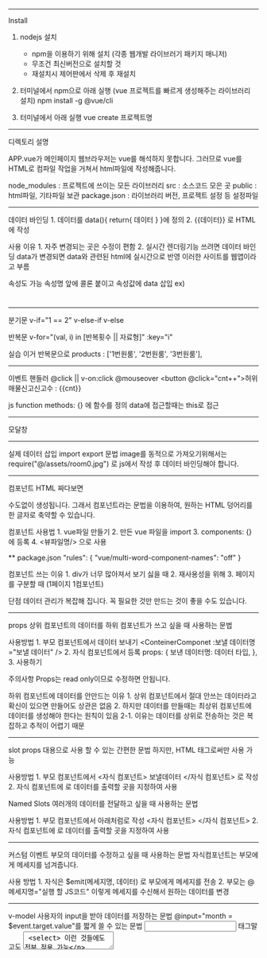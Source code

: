 -----------------------------------------------------------------------
Install

1. nodejs 설치
	- npm을 이용하기 위해 설치 (각종 웹개발 라이브러기 패키지 매니저)
	- 무조건 최신버전으로 설치할 것
	- 재설치시 제어판에서 삭제 후 재설치

2. 터미널에서 npm으로 아래 실행 (vue 프로젝트를 빠르게 생성해주는 라이브러리 설치)
	npm install -g @vue/cli

3. 터미널에서 아래 실행
	vue create 프로젝트명

-----------------------------------------------------------------------
디렉토리 설명

APP.vue가 메인페이지
웹브라우저는 vue를 해석하지 못합니다.
그러므로 vue를 HTML로 컴파일 작업을 거쳐서 html파일에 작성해줍니다.

node_modules : 프로젝트에 쓰이는 모든 라이브러리
src : 소스코드 모은 곳
public : html파일, 기타파일 보관
package.json : 라이브러리 버전, 프로젝트 설정 등 설정파일

-----------------------------------------------------------------------

데이터 바인딩
	1. 데이터를 data(){ return{ 데이터 } }에 정의
	2. {{데이터}} 로 HTML에 작성

사용 이유
	1. 자주 변경되는 곳은 수정이 편함
	2. 실시간 렌더링기능 쓰려면 데이터 바인딩
		data가 변경되면 data와 관련된 html에 실시간으로 반영
		이러한 사이트를 웹앱이라고 부름

속성도 가능
	속성명 앞에 콜론 붙이고 속성값에 data 삽입
		ex) <h1 :class="classname"></h1>

-----------------------------------------------------------------------

분기문
v-if="1 == 2"
v-else-if
v-else


반복문
	v-for="(val, i) in [반복횟수 || 자료형]" :key="i"

실습
	이거 반복문으로
	products : ['1번원룸', '2번원룸', '3번원룸'],

-----------------------------------------------------------------------

이벤트 핸들러
	@click  ||  v-on:click
	@mouseover
	<button @click="cnt++">허위매물신고</button><span>신고수 : {{cnt}}</span>

js function
	methods: {} 에 함수를 정의
	data에 접근할때는 this로 접근

-----------------------------------------------------------------------

모달창

-----------------------------------------------------------------------

실제 데이터 삽입
import export 문법
image를 동적으로 가져오기위해서는
require("@/assets/room0.jpg") 로 js에서 작성 후 데이터 바인딩해야 합니다.

-----------------------------------------------------------------------

컴포넌트
	HTML 짜다보면 <div> 수도없이 생성됩니다.
	그래서 컴포넌트라는 문법을 이용하여, 원하는 HTML 덩어리를 한 글자로 축약할 수 있습니다.

컴포넌트 사용법
	1. vue파일 만들기
	2. 만든 vue 파일을 import
	3. components: {} 에 등록
	4. <뷰파일명/> 으로 사용

**
package.json
	"rules": {
	"vue/multi-word-component-names": "off"
	} 

컴포넌트 쓰는 이유
	1. div가 너무 많아져서 보기 싫을 때
	2. 재사용성을 위해
	3. 페이지를 구분할 때 (1페이지 1컴포넌트)

단점
	데이터 관리가 복잡해 집니다.
	꼭 필요한 것만 만드는 것이 좋을 수도 있습니다.

-----------------------------------------------------------------------

props
	상위 컴포넌트의 데이터를 하위 컴포넌트가 쓰고 싶을 때 사용하는 문법

사용방법
	1. 부모 컴포넌트에서 데이터 보내기
		<ConteinerComponet :보낼 데이터명="보낼 데이터" />
	2. 자식 컴포넌트에서 등록
		props: {
			보낸 데이터명: 데이터 타입,
		},
	3. 사용하기

주의사항
	Props는 read only이므로 수정하면 안됩니다.

하위 컴포넌트에 데이터를 안만드는 이유
	1. 상위 컴포넌트에서 절대 안쓰는 데이터라고 확신이 있으면 만들어도 상관은 없음
	2. 하지만 데이터를 만들때는 최상위 컴포넌트에 데이터를 생성해야 한다는 원칙이 있음
		2-1. 이유는 데이터를 상위로 전송하는 것은 복잡하고 추적이 어렵기 때문

-----------------------------------------------------------------------

slot
	props 대용으로 사용 할 수 있는 간편한 문법
	하지만, HTML 태그로써만 사용 가능

사용방법
	1. 부모 컴포넌트에서 <자식 컴포넌트> 보낼데이터 </자식 컴포넌트> 로 작성
	2. 자식 컴포넌트에 <slot></slot>로 데이터를 출력할 곳을 지정하여 사용

Named Slots
	여러개의 데이터를 전달하고 싶을 때 사용하는 문법

사용방법
	1. 부모 컴포넌트에서 아래처럼로 작성
		 <자식 컴포넌트>
			<template v-slot:a> 보낼데이터 </template>
		 </자식 컴포넌트>
	2. 자식 컴포넌트에 <slot name="a"></slot>로 데이터를 출력할 곳을 지정하여 사용

-----------------------------------------------------------------------

커스텀 이벤트
	부모의 데이터를 수정하고 싶을 때 사용하는 문법
	자식컴포넌트는 부모에게 메세지를 넘겨줍니다.

사용 방법
	1. 자식은 $emit(메세지명, 데이터) 로 부모에게 메세지를 전송
	2. 부모는 @메세지명="실행 할 JS코드" 이렇게 메세지를 수신해서 원하는 데이터를 변경

-----------------------------------------------------------------------

v-model
	사용자의 input을 받아 데이터를 저장하는 문법
	@input="month = $event.target.value"를 짧게 쓸 수 있는 문법
	 <input> 태그말고도 <textarea> <select> 이런 것들에도 전부 적용 가능

주의사항
	사용자가 <input>에 적은건 무조건 문자열
	directive를 이용하여 v-model.number="month"처럼 적으면 숫자로 저장

-----------------------------------------------------------------------

Watcher
	data를 감시하는 함수
	사용자의 input을 받는 곳은 필수 적으로 사용

사용방법
	1. watch: {} 오브젝트 생성
	2. watch에 데이터명으로 함수 생성
		2-1. ex: month(input, [before])

기타
	Vue 용 form validation 라이브러리를 사용할 수 도 있음

-----------------------------------------------------------------------

Transition
	애니메이션 효과를 주는 문법

사용 방법
	아래를 스타일에 정의
		등장 애니메이션
			.클레스명-enter-from { 시작스타일 }
			.클레스명-enter-active { transition }
			.클레스명-enter-to { 끝 스타일}
		퇴장 애니메이션
			.클레스명-leave-from { 시작스타일 }
			.클레스명-leave-active { transition }
			.클레스명-leave-to { 끝 스타일}

기타
	조건부로 class명을 추가 하고 싶을 때,
	:class="{ 클레스명 : 조건}" 객체를 넣으면 조건이 true일때만 동작

-----------------------------------------------------------------------

lifecycle
	1. 컴포넌트를 보여줄 때 create -> mount 단계로 생성
		create는 데이터생성, mount는 index.html에 작성
	2. update 단계는 데이터가 바뀌어서 컴포넌트가 재렌더링되는 단계
	3. unmount 단계는 다른페이지로 이동하거나 종료 등등 컴포넌트가 삭제되는 단계

lifecycle hook
	필요한 시점에 따라 아래 함수를 이용
		beforeCreate() {}
		created() {}
		beforeMount() {}
		mounted() {}
		beforeUpdate() {}
		updated() {}
		beforeUnmount() {}
		unmounted() {}

-----------------------------------------------------------------------

Vuex
	상태관리 (데이터관리) 라이브러리

사용 이유
	1. props와 custom event로 데이터 주고받는게 힘들 때
		Vuex를 이용하면 js 파일하나에다가 모든 데이터를 다 저장가능
		그로인해 모든 컴포넌트가 데이터(State)에 직접 접근가능 

	2. Vue파일과 데이터가 너무 많을 경우 관리의 편의성을 위해서

사용 방법
	1. Vuex 설치 (https://vuex.vuejs.org/installation.html)
		npm install vuex@next
	
	2. src디렉토리에 store.js 생성
	
	3. main.js에 설정
		import store from './store.js'
		createApp(App).use(store).mount('#app')

	4. 컴포넌트에서 사용
		4-1. vue 파일에서 출력시
			{{ $store.state.데이터명 }}
		4-2. 함수나 mounted 등에서 이용 시
			this.$store.state.데이터명

mutations (데이터 수정)
	state를 수정하고 싶으면, 미리 store.js에 수정방법을 정의하고 그 방법을 호출해 수정할 것
	** 순차적인 로직들만 선언 **

	수정방법
		1. store.js의 mutations 메소드에 데이터 수정 함수를 정의
			mutations: {
				test(state) {
					~~~;
				}
			}
		2. 1번을 호출해서 데이터 수정
			2-1. vue 파일에서 출력시
				$store.commit('해당 함수명');
			2-2. 함수나 mounted 등에서 이용 시
				this.$store.commit('해당 함수명');
				this.$store.commit('해당 함수명', args);
				this.$store.commit('해당 함수명', {args1, args2});

actions (Ajax 요청 등)
	ajax로 서버에 데이터를 요청할 때나 시간 함수등 비동기 처리는 actions에 정의
	** 비동기 처리 로직들만 정의 **

	사용방법
		1. store.js의 actions 메소드에 데이터 수정 함수를 정의
			actions: {
				test(context) {
					~~~;
				}
			}
		2. 1번을 호출해서 데이터 수정
			2-1. vue 파일에서 출력시
				$store.dispatch('해당 함수명');
			2-2. 함수나 mounted 등에서 이용 시
				this.$store.dispatch('해당 함수명');
				this.$store.dispatch('해당 함수명', args);
				this.$store.dispatch('해당 함수명', {args1, args2});

mapState
	store.js에 정의한 것들을 좀더 간단하게 사용하기 위한 기능
	"$store.state.name"으로 사용하던 것을 "name"만으로 사용 가능 

	1. import
	import {mapState, mapMutations, mapActions} from 'vuex';

	2. 정의 (methods에 정의해도 동작함)
		computed: {
		...mapActions([]),
		...mapMutations([]),
		...mapState([])
		}

-----------------------------------------------------------------------

axios

사용방법
	1. 인스톨
		npm install axios
	2. 등록
		import axios from 'axios';
	3. 사용
		axios.get('URL입력')
		.then((res) => {
			성공했을 때 처리
		})
		.catch((err) => {
			에러 처리
		});

-----------------------------------------------------------------------

탭UI

필터
	1. 필터명
	[ "aden", "_1977", "brannan", "brooklyn", "clarendon", "earlybird", "gingham", "hudson", 
		"inkwell", "kelvin", "lark", "lofi", "maven", "mayfair", "moon", "nashville", "perpetua", 
		"reyes", "rise", "slumber", "stinson", "toaster", "valencia", "walden", "willow", "xpro2"]

	2. index.html에 아래 cdn 추가
		<link rel="stylesheet" href="https://cdnjs.cloudflare.com/ajax/libs/cssgram/0.1.12/cssgram.min.css" integrity="sha512-kr3JaEexN5V5Br47Lbg4B548Db46ulHRGGwvyZMVjnghW1BKmqIjgEgVHV8D7V+Cbqm/VBgo3Rcbtv+mGLoWXA==" crossorigin="anonymous" />

-----------------------------------------------------------------------

이미지 업로드
	1. FileReader() 를 쓰면 이미지를 글자로 변환
	2. URL.createObjectURL() 을 쓰면 이미지 URL을 생성
	(다만 새로고침하면 사라짐)

-----------------------------------------------------------------------

Composition API
	분산되어 있는 로직을, 관련 있는 로직들끼리 모아 개발하기 위해 사용
	필수는 아니므로 Opsions API 중 선택해서 사용

사용방법
	1. 사용 할 기능들을 임포트
		import { ref, reactive, onMounted... } from 'vue';

	2. setup(){}에 데이터 생성, 조작, methods, computed, hook 등등 모두 작성
		2-1. ref() & reactive()
		reactive()의 경우 객체 타입일 경우에만 실시간 랜더링이 가능하고,
		ref()의 경우에는 모든 데이터 타입에 대해서 실시간 랜더링이 가능
		그러므로 관습적으로 ref()와 reactive()를 구분해서 쓰나, ref()만 사용해도 문제 없음
			setup() {
				let reactive = reactive(); // obj나 array형 정의
				let ref = ref([]); // 그 외 자료형들 정의

				return {...작성한 데이터들};
			},

		2-2. Props
			props를 setup()에서 사용하고 싶을 시, props:{}를 생성 후 setup(props)로 셋팅을 해야 사용 가능
			setup(props) {
				let { props명 } = toRefs(props);

				return {...작성한 데이터들};
			},
		
		2-3. Watch
			setup() {
				watch( watch하고 싶은 데이터, () => {
					실행하고 싶은 코드
				})

				return {...작성한 데이터들};
			},

		2-4. computed
			setup() {
				let test = computed( () => {
					return 11;
				})

				return {...작성한 데이터들};
			},

-----------------------------------------------------------------------

route
	1. route 설치
		npm install vue-router@4

	2. src디렉토리에 router.js 생성
		** main.js에 바로 설정해도 되나 일반적으로 라우터 파일을 따로 만듬 **
		import { createWebHistory, createRouter } from "vue-router";
		import 이름 from '컴포넌트 경로';

		const routes = [
		{
			path: "/경로",
			component: import한 컴포넌트,
		}
		];

		const router = createRouter({
		history: createWebHistory(),
		routes,
		});

		export default router; 

	3. main.js에 설정
		import router from './router'
		createApp(App).use(router).mount('#app')

	4. App.vue에 라우트 사용
		4-1. 기본 사용 방법
			<router-view></router-view>
		4-2. props 이용 시 방법
			<router-view :boardsData="boardsData"></router-view>

라우트 이동 링크 만드는 방법
    <router-link to="/write">이동하기</router-link>

-----------------------------------------------------------------------
